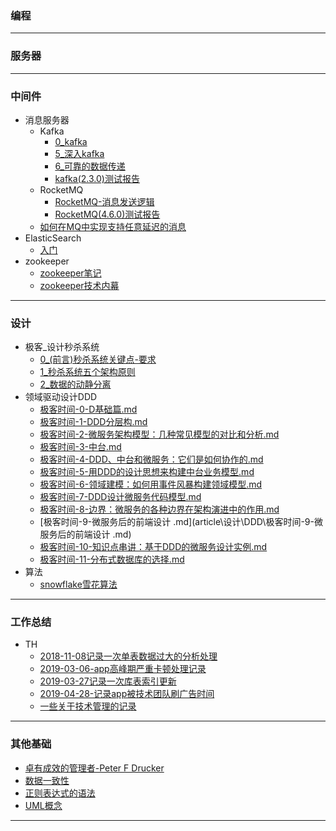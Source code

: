 
### 编程

---

### 服务器

---

### 中间件
- 消息服务器
    - Kafka
        - [0_kafka](article/中间件/消息服务器/Kafka.md)
        - [5_深入kafka](article/中间件/消息服务器/5深入kafka.md)
        - [6_可靠的数据传递](article/中间件/消息服务器/6可靠的数据传递.md)
        - [kafka(2.3.0)测试报告](article/中间件/消息服务器/kafka2-3-0测试报告.md)
    - RocketMQ
        - [RocketMQ-消息发送逻辑](article/中间件/消息服务器/RocketMQ-消息发送逻辑.md)
        - [RocketMQ(4.6.0)测试报告](article/中间件/消息服务器/RocketMQ4-6-0测试报告.md)
    - [如何在MQ中实现支持任意延迟的消息](article/中间件/消息服务器/如何在MQ中实现支持任意延迟的消息.md)
- ElasticSearch
    - [入门](article/中间件/ElasticSearch/入门.md)
- zookeeper
    - [zookeeper笔记](article/中间件/zookeeper/zookeeper笔记.md)
    - [zookeeper技术内幕](article/中间件/zookeeper/zookeeper技术内幕.md)

---

### 设计
- 极客_设计秒杀系统
    - [0_(前言)秒杀系统关键点-要求](article/设计/极客-设计秒杀系统/0前言_秒杀系统关键点-要求.md)
    - [1_秒杀系统五个架构原则](/article/设计/极客-设计秒杀系统/1秒杀系统五个架构原则.md)
    - [2_数据的动静分离](article/设计/极客-设计秒杀系统/2数据的动静分离.md)
- 领域驱动设计DDD
    -  [极客时间-0-D基础篇.md](article\设计\DDD\极客时间-0-D基础篇.md) 
    -  [极客时间-1-DDD分层构.md](article\设计\DDD\极客时间-1-DDD分层构.md) 
    -  [极客时间-2-微服务架构模型：几种常见模型的对比和分析.md](article\设计\DDD\极客时间-2-微服务架构模型：几种常见模型的对比和分析.md) 
    -  [极客时间-3-中台.md](article\设计\DDD\极客时间-3-中台.md) 
    -  [极客时间-4-DDD、中台和微服务：它们是如何协作的.md](article\设计\DDD\极客时间-4-DDD、中台和微服务：它们是如何协作的.md) 
    -  [极客时间-5-用DDD的设计思想来构建中台业务模型.md](article\设计\DDD\极客时间-5-用DDD的设计思想来构建中台业务模型.md) 
    -  [极客时间-6-领域建模：如何用事件风暴构建领域模型.md](article\设计\DDD\极客时间-6-领域建模：如何用事件风暴构建领域模型.md) 
    -  [极客时间-7-DDD设计微服务代码模型.md](article\设计\DDD\极客时间-7-DDD设计微服务代码模型.md) 
    -   [极客时间-8-边界：微服务的各种边界在架构演进中的作用.md](article\设计\DDD\极客时间-8-边界：微服务的各种边界在架构演进中的作用.md) 
    -  [极客时间-9-微服务后的前端设计 .md](article\设计\DDD\极客时间-9-微服务后的前端设计 .md) 
    -  [极客时间-10-知识点串讲：基于DDD的微服务设计实例.md](article\设计\DDD\极客时间-10-知识点串讲：基于DDD的微服务设计实例.md) 
    -  [极客时间-11-分布式数据库的选择.md](article\设计\DDD\极客时间-11-分布式数据库的选择.md) 
- 算法
    - [snowflake雪花算法](article/设计/算法algarithm/snowflake雪花算法.md)
    
---

### 工作总结
- TH
    - [2018-11-08记录一次单表数据过大的分析处理](article/工作总结/TH/2018-11-08记录一次单表数据过大的分析处理.md)
    - [2019-03-06-app高峰期严重卡顿处理记录](article/工作总结/TH/2019-03-06-app高峰期严重卡顿处理记录.md)
    - [2019-03-27记录一次库表索引更新](article/工作总结/TH/2019-03-27记录一次库表索引更新.md)
    - [2019-04-28-记录app被技术团队刷广告时间](article/工作总结/TH/2019-04-28-记录app被技术团队刷广告时间.md)
    - [一些关于技术管理的记录](article/工作总结/TH/一些关于技术管理的记录.md)

---

### 其他基础
- [卓有成效的管理者-Peter F Drucker](article/其他基础/卓有成效的管理者-Peter.F.Drucker.md)
- [数据一致性](article/其他基础/数据一致性.md)
- [正则表达式的语法](article/其他基础/正则表达式的语法.md)
- [UML概念](article/其他基础/UML概念.md)

---
